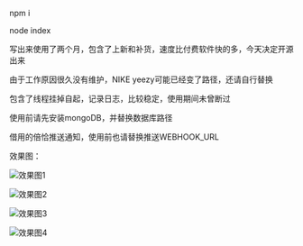 npm i

node index

写出来使用了两个月，包含了上新和补货，速度比付费软件快的多，今天决定开源出来

由于工作原因很久没有维护，NIKE yeezy可能已经变了路径，还请自行替换

包含了线程挂掉自起，记录日志，比较稳定，使用期间未曾断过

使用前请先安装mongoDB，并替换数据库路径

借用的倍恰推送通知，使用前也请替换推送WEBHOOK_URL

效果图：

![效果图1](https://github.com/TomLeel/snkrsSpider/blob/master/img/202004031740423.png)

![效果图2](https://github.com/TomLeel/snkrsSpider/blob/master/img/202004031740422.png)

![效果图3](https://github.com/TomLeel/snkrsSpider/blob/master/img/202004031740421.png)

![效果图4](https://github.com/TomLeel/snkrsSpider/blob/master/img/20200403174042.png)
